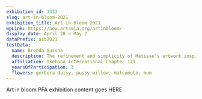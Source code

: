 ```yaml
---
exhibition_id: 3333
slug: art-in-bloom-2021
exhibition_title: Art in Bloom 2021
wpLink: https://new.artsmia.org/artinbloom/
display_date: April 28 – May 2
dataPrefix: aib2021
testData:
  name: Brenda Sussna
  description: The refinement and simplicity of Matisse's artwork inspired my arrangement, which represents the textures, colors, and mood of his painting. Held in a 1920s Chinese container, the arrangement conveys the Asian influence on early 20th-century French sensibility and art. 
  affiliation: Ikebana International Chapter 121
  yearsOfParticipation: 3
  flowers: gerbera daisy, pussy willow, matsumoto, mum
---
```


Art in bloom PFA exhibition content goes HERE
